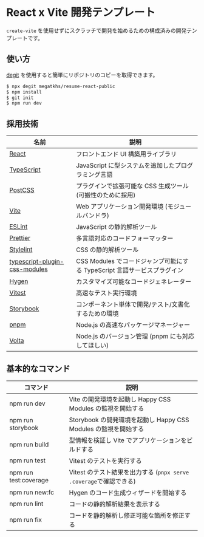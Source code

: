 # React x Vite 開発テンプレート

`create-vite` を使用せずにスクラッチで開発を始めるための構成済みの開発テンプレートです。

## 使い方

[degit](https://github.com/Rich-Harris/degit) を使用すると簡単にリポジトリのコピーを取得できます。

```sh
$ npx degit megatkhs/resume-react-public
$ npm install
$ git init
$ npm run dev
```

## 採用技術

| 名前                                                                                      | 説明                                                                     |
| ----------------------------------------------------------------------------------------- | ------------------------------------------------------------------------ |
| [React](https://react.dev/)                                                               | フロントエンド UI 構築用ライブラリ                                       |
| [TypeScript](https://www.typescriptlang.org/)                                             | JavaScript に型システムを追加したプログラミング言語                      |
| [PostCSS](https://postcss.org/)                                                           | プラグインで拡張可能な CSS 生成ツール (可搬性のために採用)               |
| [Vite](https://ja.vitejs.dev/)                                                            | Web アプリケーション開発環境 (モジュールバンドラ)                        |
| [ESLint](https://https://eslint.org/)                                                     | JavaScript の静的解析ツール                                              |
| [Prettier](https://prettier.io/)                                                          | 多言語対応のコードフォーマッター                                         |
| [Stylelint](https://stylelint.io/)                                                        | CSS の静的解析ツール                                                     |
| [typescript-plugin-css-modules](https://github.com/mrmckeb/typescript-plugin-css-modules) | CSS Modules でコードジャンプ可能にする TypeScript 言語サービスプラグイン |
| [Hygen](https://www.hygen.io/)                                                            | カスタマイズ可能なコードジェネレーター                                   |
| [Vitest](https://vitest.dev/)                                                             | 高速なテスト実行環境                                                     |
| [Storybook](https://storybook.js.org/)                                                    | コンポーネント単体で開発/テスト/文書化するための環境                     |
| [pnpm](https://pnpm.io/ja/)                                                               | Node.js の高速なパッケージマネージャー                                   |
| [Volta](https://volta.sh/)                                                                | Node.js のバージョン管理 (pnpm にも対応してほしい)                       |

## 基本的なコマンド

| コマンド              | 説明                                                               |
| --------------------- | ------------------------------------------------------------------ |
| npm run dev           | Vite の開発環境を起動し Happy CSS Modules の監視を開始する         |
| npm run storybook     | Storybook の開発環境を起動し Happy CSS Modules の監視を開始する    |
| npm run build         | 型情報を検証し Vite でアプリケーションをビルドする                 |
| npm run test          | Vitest のテストを実行する                                          |
| npm run test:coverage | Vitest のテスト結果を出力する (`pnpx serve .coverage`で確認できる) |
| npm run new:fc        | Hygen のコード生成ウィザードを開始する                             |
| npm run lint          | コードの静的解析結果を表示する                                     |
| npm run fix           | コードを静的解析し修正可能な箇所を修正する                         |
